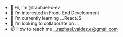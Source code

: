 - 👋 Hi, I’m @raphael-x-ev
- 👀 I’m interested in Front-End Development
- 🌱 I’m currently learning ...ReactJS 
- 💞️ I’m looking to collaborate on ...
- 📫 How to reach me ...raphael.valdez.e@gmail.com

<!---
raphael-x-ev/raphael-x-ev is a ✨ special ✨ repository because its `README.md` (this file) appears on your GitHub profile.
You can click the Preview link to take a look at your changes.
--->
